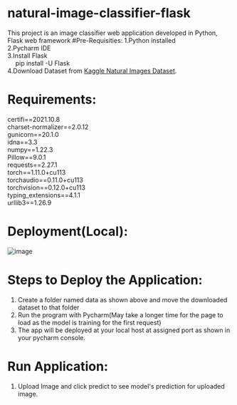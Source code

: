# natural-image-classifier-flask
This project is an image classifier web application  developed in Python, Flask web framework
#Pre-Requisities:
1.Python installed <br/>
2.Pycharm IDE <br/>
3.Install Flask <br/>
&emsp; pip install -U Flask <br/>
4.Download Dataset from <a href="https://www.kaggle.com/datasets/prasunroy/natural-images">Kaggle Natural Images Dataset</a>.

# Requirements:
certifi==2021.10.8 <br/>
charset-normalizer==2.0.12 <br/>
gunicorn==20.1.0 <br/>
idna==3.3 <br/>
numpy==1.22.3 <br/>
Pillow==9.0.1 <br/>
requests==2.27.1 <br/>
torch==1.11.0+cu113 <br/>
torchaudio==0.11.0+cu113 <br/>
torchvision==0.12.0+cu113 <br/>
typing_extensions==4.1.1 <br/>
urllib3==1.26.9 <br/>

# Deployment(Local):

![image](https://user-images.githubusercontent.com/39313346/166704278-4979488b-2133-44d0-a2b4-67feba2347f8.png)

# Steps to Deploy the Application:

1. Create a folder named data as shown above and move the downloaded dataset to that folder <br/>
2. Run the program with Pycharm(May take a longer time for the page to load as the model is training for the first request) <br/>
3. The app will be deployed at your local host at assigned port as shown in your pycharm console. <br/>

# Run Application:
1. Upload Image and click predict to see model's prediction for uploaded image.





